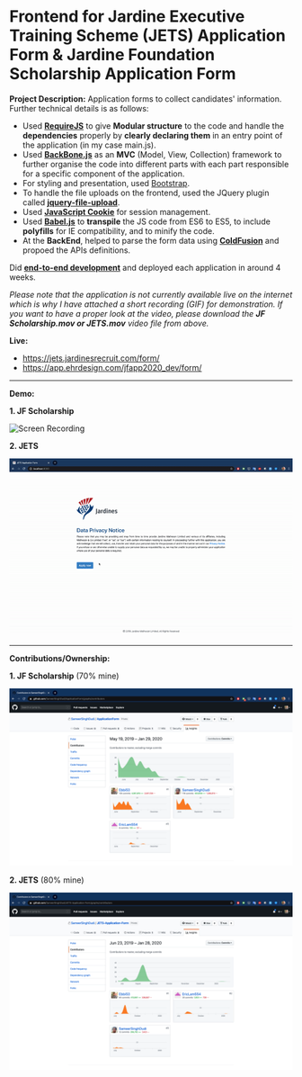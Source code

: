 # Frontend for Jardine Executive Training Scheme (JETS) Application Form & Jardine Foundation Scholarship Application Form

**Project Description:** Application forms to collect candidates' information. Further technical details is as follows:
* Used **[RequireJS](https://requirejs.org/)** to give **Modular structure** to the code and handle the **dependencies** properly by **clearly declaring them** in an entry point of the application (in my case main.js).
* Used **[BackBone.js](https://backbonejs.org/#)** as an **MVC** (Model, View, Collection) framework to further organise the code into different parts with each part responsible for a specific component of the application.
* For styling and presentation, used [Bootstrap](https://getbootstrap.com/).
* To handle the file uploads on the frontend, used the JQuery plugin called **[jquery-file-upload](https://blueimp.github.io/jQuery-File-Upload/)**.
* Used **[JavaScript Cookie](https://github.com/js-cookie/js-cookie)** for session management.
* Used **[Babel.js](https://babeljs.io/)** to **transpile** the JS code from ES6 to ES5, to include **polyfills** for IE compatibility, and to minify the code.
* At the **BackEnd**, helped to parse the form data using **[ColdFusion](https://coldfusion.adobe.com/)** and propoed the APIs definitions.

Did **[end-to-end development](http://www.rapidsofttechnologies.com/end-to-end-website-development.php)** and deployed each application in around 4 weeks.

*Please note that the application is not currently available live on the internet which is why I have attached a short recording (GIF) for demonstration. If you want to have a proper look at the video, please download the **JF Scholarship.mov or JETS.mov** video file from above.*

**Live:**
* https://jets.jardinesrecruit.com/form/
* https://app.ehrdesign.com/jfapp2020_dev/form/

---

**Demo:**

**1. JF Scholarship**

![Screen Recording](https://github.com/Ebbi53/past_projects_demos/blob/master/6.%20Two%20Application%20Forms%20(JETS%20%26%20JF%20Scholarship)/JF%20Scholarship%20application%20form/Screen%20Recording%202020-01-29%20at%202.31.37%20AM.gif)

**2. JETS**

![Screen Recording](https://github.com/Ebbi53/past_projects_demos/blob/master/6.%20Two%20Application%20Forms%20(JETS%20%26%20JF%20Scholarship)/JETS%20application%20form/Screen%20Recording%202020-01-28%20at%205.42.41%20PM.gif)

---

**Contributions/Ownership:** 

**1. JF Scholarship** (70% mine)

![Screen Capture](https://github.com/Ebbi53/past_projects_demos/blob/master/6.%20Two%20Application%20Forms%20(JETS%20%26%20JF%20Scholarship)/JF%20Scholarship%20application%20form/Screenshot%202020-01-29%20at%202.50.41%20AM.png)

**2. JETS** (80% mine)

![Screen Capture](https://github.com/Ebbi53/past_projects_demos/blob/master/6.%20Two%20Application%20Forms%20(JETS%20%26%20JF%20Scholarship)/JETS%20application%20form/Screenshot%202020-01-28%20at%206.05.35%20PM.png)
